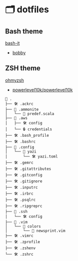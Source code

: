 # 🗂️ dotfiles

## Bash theme
[bash-it](https://github.com/Bash-it/bash-it)
* [bobby](https://github.com/Bash-it/bash-it/blob/master/themes/bobby/bobby.theme.bash)

## ZSH theme
[ohmyzsh](https://github.com/ohmyzsh/ohmyzsh)
* [powerlevel10k/powerlevel10k](https://github.com/romkatv/powerlevel10k)

```
📁 .
├── 🛠️ .ackrc
├── 📁 .ammonite
│   └── 📄 predef.scala
├── 📁 .aws
│   ├── 🛠️ config
│   └── 🔒 credentials
├── 🛠️ .bash_profile
├── 🛠️ .bashrc
├── 📁 .config
│   └── 📁 yazi
│       └── 🛠️ yazi.toml
├── 🛠️ .gemrc
├── 🛠️ .gitattributes
├── 🛠️ .gitconfig
├── 🛠️ .gitignore
├── 🛠️ .inputrc
├── 🛠️ .irbrc
├── 🛠️ .psqlrc
├── 🛠️ .ripgreprc
├── 📁 .ssh
│   └── 🛠️ config
├── 📁 .vim
│   └── 📁 colors
│       └── 🎨 newsprint.vim
├── 🛠️ .vimrc
├── 🛠️ .zprofile
├── 🛠️ .zshenv
└── 🛠️ .zshrc
```
